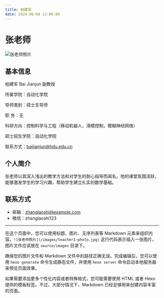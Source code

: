 ```yaml
---
title: 柏建军
date: 2024-06-04 12:00:00
---
```


# 张老师

![张老师照片](/images/teacher1-photo.jpg)

## 基本信息

柏建军  Bai Jianjun 副教授

所属学院：自动化学院

导师类别：硕士生导师

职    务：无

科研方向：控制科学与工程（移动机器人，滑模控制，模糊神经网络）

硕士招生学院：自动化学院

联系方式：baijianjun@hdu.edu.cn



## 个人简介

张老师以其深入浅出的教学方法和对学生的耐心指导而闻名。他的课堂氛围活跃，能够激发学生的学习兴趣，帮助学生建立扎实的数学基础。

## 联系方式

- 邮箱：zhanglaoshi@example.com
- 微信：zhanglaoshi123

---

在这个页面中，您可以使用标题、图片、无序列表等 Markdown 元素来组织内容。`![张老师照片](/images/teacher1-photo.jpg)` 这行代码表示插入一张图片，图片文件应该放在 `source/images` 目录下。

确保您的图片文件和 Markdown 文件中的路径正确无误。完成编辑后，您可以使用 `hexo generate` 命令生成静态文件，并使用 `hexo server` 命令启动本地服务器来预览页面效果。

如果需要添加更多个性化内容或者特殊格式，您可能需要使用 HTML 或者 Hexo 提供的模板标签。不过，大部分情况下，Markdown 已经足够用来创建内容丰富的页面。
